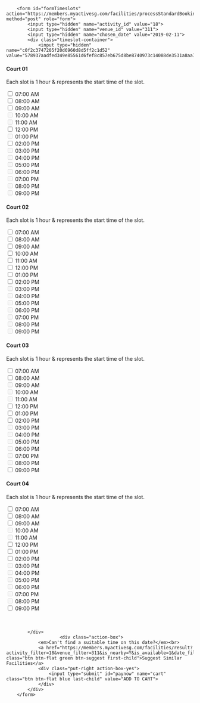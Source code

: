         <form id="formTimeslots" action="https://members.myactivesg.com/facilities/processStandardBooking/1050e7b92410c516eb91eb0879e03e0f" method="post" role="form">
            <input type="hidden" name="activity_id" value="18">
            <input type="hidden" name="venue_id" value="311">
            <input type="hidden" name="chosen_date" value="2019-02-11">
            <div class="timeslot-container">
                <input type="hidden" name="c0f2c3747205f20d6960d8d5ff2c1d52" value="578937aadfed349e85561d6fef8c857eb675d8be8740973c14088de3531a8aa7">
<div class="subvenue-slot">
            <h4 class="fac-court-name">Court 01</h4>
    <p>
        Each slot is 1 hour &amp; represents the start time of the slot.    </p>
    <div class="row timeslot-grid">
                        <div class="col-xs-4 col-sm-2 chkbox-grid">
                        <input type="checkbox" name="timeslots[]" id="115221" value="Court 01;319;115221;07:00:00;08:00:00">
            <label for="115221">07:00 AM</label>
                    </div>
                <div class="col-xs-4 col-sm-2 chkbox-grid">
                        <input type="checkbox" name="timeslots[]" id="115222" value="Court 01;319;115222;08:00:00;09:00:00">
            <label for="115222">08:00 AM</label>
                    </div>
                <div class="col-xs-4 col-sm-2 chkbox-grid">
                        <input type="checkbox" name="timeslots[]" id="115223" value="Court 01;319;115223;09:00:00;10:00:00">
            <label for="115223">09:00 AM</label>
                    </div>
                <div class="col-xs-4 col-sm-2 chkbox-grid">
                        <input type="checkbox" disabled>
            <label>10:00 AM</label>
                    </div>
                <div class="col-xs-4 col-sm-2 chkbox-grid">
                        <input type="checkbox" disabled>
            <label>11:00 AM</label>
                    </div>
                <div class="col-xs-4 col-sm-2 chkbox-grid">
                        <input type="checkbox" name="timeslots[]" id="115226" value="Court 01;319;115226;12:00:00;13:00:00">
            <label for="115226">12:00 PM</label>
                    </div>
                <div class="col-xs-4 col-sm-2 chkbox-grid">
                        <input type="checkbox" disabled>
            <label>01:00 PM</label>
                    </div>
                <div class="col-xs-4 col-sm-2 chkbox-grid">
                        <input type="checkbox" name="timeslots[]" id="115228" value="Court 01;319;115228;14:00:00;15:00:00">
            <label for="115228">02:00 PM</label>
                    </div>
                <div class="col-xs-4 col-sm-2 chkbox-grid">
                        <input type="checkbox" disabled>
            <label>03:00 PM</label>
                    </div>
                <div class="col-xs-4 col-sm-2 chkbox-grid">
                        <input type="checkbox" disabled>
            <label>04:00 PM</label>
                    </div>
                <div class="col-xs-4 col-sm-2 chkbox-grid">
                        <input type="checkbox" disabled>
            <label>05:00 PM</label>
                    </div>
                <div class="col-xs-4 col-sm-2 chkbox-grid">
                        <input type="checkbox" disabled>
            <label>06:00 PM</label>
                    </div>
                <div class="col-xs-4 col-sm-2 chkbox-grid">
                        <input type="checkbox" disabled>
            <label>07:00 PM</label>
                    </div>
                <div class="col-xs-4 col-sm-2 chkbox-grid">
                        <input type="checkbox" disabled>
            <label>08:00 PM</label>
                    </div>
                <div class="col-xs-4 col-sm-2 chkbox-grid">
                        <input type="checkbox" disabled>
            <label>09:00 PM</label>
                    </div>
            </div>
</div>
<div class="subvenue-slot">
            <h4 class="fac-court-name">Court 02</h4>
    <p>
        Each slot is 1 hour &amp; represents the start time of the slot.    </p>
    <div class="row timeslot-grid">
                        <div class="col-xs-4 col-sm-2 chkbox-grid">
                        <input type="checkbox" name="timeslots[]" id="115236" value="Court 02;320;115236;07:00:00;08:00:00">
            <label for="115236">07:00 AM</label>
                    </div>
                <div class="col-xs-4 col-sm-2 chkbox-grid">
                        <input type="checkbox" name="timeslots[]" id="115237" value="Court 02;320;115237;08:00:00;09:00:00">
            <label for="115237">08:00 AM</label>
                    </div>
                <div class="col-xs-4 col-sm-2 chkbox-grid">
                        <input type="checkbox" name="timeslots[]" id="115238" value="Court 02;320;115238;09:00:00;10:00:00">
            <label for="115238">09:00 AM</label>
                    </div>
                <div class="col-xs-4 col-sm-2 chkbox-grid">
                        <input type="checkbox" name="timeslots[]" id="115239" value="Court 02;320;115239;10:00:00;11:00:00">
            <label for="115239">10:00 AM</label>
                    </div>
                <div class="col-xs-4 col-sm-2 chkbox-grid">
                        <input type="checkbox" name="timeslots[]" id="115240" value="Court 02;320;115240;11:00:00;12:00:00">
            <label for="115240">11:00 AM</label>
                    </div>
                <div class="col-xs-4 col-sm-2 chkbox-grid">
                        <input type="checkbox" name="timeslots[]" id="115241" value="Court 02;320;115241;12:00:00;13:00:00">
            <label for="115241">12:00 PM</label>
                    </div>
                <div class="col-xs-4 col-sm-2 chkbox-grid">
                        <input type="checkbox" name="timeslots[]" id="115242" value="Court 02;320;115242;13:00:00;14:00:00">
            <label for="115242">01:00 PM</label>
                    </div>
                <div class="col-xs-4 col-sm-2 chkbox-grid">
                        <input type="checkbox" name="timeslots[]" id="115243" value="Court 02;320;115243;14:00:00;15:00:00">
            <label for="115243">02:00 PM</label>
                    </div>
                <div class="col-xs-4 col-sm-2 chkbox-grid">
                        <input type="checkbox" disabled>
            <label>03:00 PM</label>
                    </div>
                <div class="col-xs-4 col-sm-2 chkbox-grid">
                        <input type="checkbox" disabled>
            <label>04:00 PM</label>
                    </div>
                <div class="col-xs-4 col-sm-2 chkbox-grid">
                        <input type="checkbox" disabled>
            <label>05:00 PM</label>
                    </div>
                <div class="col-xs-4 col-sm-2 chkbox-grid">
                        <input type="checkbox" disabled>
            <label>06:00 PM</label>
                    </div>
                <div class="col-xs-4 col-sm-2 chkbox-grid">
                        <input type="checkbox" disabled>
            <label>07:00 PM</label>
                    </div>
                <div class="col-xs-4 col-sm-2 chkbox-grid">
                        <input type="checkbox" disabled>
            <label>08:00 PM</label>
                    </div>
                <div class="col-xs-4 col-sm-2 chkbox-grid">
                        <input type="checkbox" disabled>
            <label>09:00 PM</label>
                    </div>
            </div>
</div>
<div class="subvenue-slot">
            <h4 class="fac-court-name">Court 03</h4>
    <p>
        Each slot is 1 hour &amp; represents the start time of the slot.    </p>
    <div class="row timeslot-grid">
                        <div class="col-xs-4 col-sm-2 chkbox-grid">
                        <input type="checkbox" name="timeslots[]" id="115251" value="Court 03;321;115251;07:00:00;08:00:00">
            <label for="115251">07:00 AM</label>
                    </div>
                <div class="col-xs-4 col-sm-2 chkbox-grid">
                        <input type="checkbox" name="timeslots[]" id="115252" value="Court 03;321;115252;08:00:00;09:00:00">
            <label for="115252">08:00 AM</label>
                    </div>
                <div class="col-xs-4 col-sm-2 chkbox-grid">
                        <input type="checkbox" disabled>
            <label>09:00 AM</label>
                    </div>
                <div class="col-xs-4 col-sm-2 chkbox-grid">
                        <input type="checkbox" disabled>
            <label>10:00 AM</label>
                    </div>
                <div class="col-xs-4 col-sm-2 chkbox-grid">
                        <input type="checkbox" disabled>
            <label>11:00 AM</label>
                    </div>
                <div class="col-xs-4 col-sm-2 chkbox-grid">
                        <input type="checkbox" name="timeslots[]" id="115256" value="Court 03;321;115256;12:00:00;13:00:00">
            <label for="115256">12:00 PM</label>
                    </div>
                <div class="col-xs-4 col-sm-2 chkbox-grid">
                        <input type="checkbox" name="timeslots[]" id="115257" value="Court 03;321;115257;13:00:00;14:00:00">
            <label for="115257">01:00 PM</label>
                    </div>
                <div class="col-xs-4 col-sm-2 chkbox-grid">
                        <input type="checkbox" name="timeslots[]" id="115258" value="Court 03;321;115258;14:00:00;15:00:00">
            <label for="115258">02:00 PM</label>
                    </div>
                <div class="col-xs-4 col-sm-2 chkbox-grid">
                        <input type="checkbox" disabled>
            <label>03:00 PM</label>
                    </div>
                <div class="col-xs-4 col-sm-2 chkbox-grid">
                        <input type="checkbox" disabled>
            <label>04:00 PM</label>
                    </div>
                <div class="col-xs-4 col-sm-2 chkbox-grid">
                        <input type="checkbox" disabled>
            <label>05:00 PM</label>
                    </div>
                <div class="col-xs-4 col-sm-2 chkbox-grid">
                        <input type="checkbox" disabled>
            <label>06:00 PM</label>
                    </div>
                <div class="col-xs-4 col-sm-2 chkbox-grid">
                        <input type="checkbox" disabled>
            <label>07:00 PM</label>
                    </div>
                <div class="col-xs-4 col-sm-2 chkbox-grid">
                        <input type="checkbox" disabled>
            <label>08:00 PM</label>
                    </div>
                <div class="col-xs-4 col-sm-2 chkbox-grid">
                        <input type="checkbox" name="timeslots[]" id="115265" value="Court 03;321;115265;21:00:00;22:00:00">
            <label for="115265">09:00 PM</label>
                    </div>
            </div>
</div>
<div class="subvenue-slot">
            <h4 class="fac-court-name">Court 04</h4>
    <p>
        Each slot is 1 hour &amp; represents the start time of the slot.    </p>
    <div class="row timeslot-grid">
                        <div class="col-xs-4 col-sm-2 chkbox-grid">
                        <input type="checkbox" name="timeslots[]" id="115266" value="Court 04;322;115266;07:00:00;08:00:00">
            <label for="115266">07:00 AM</label>
                    </div>
                <div class="col-xs-4 col-sm-2 chkbox-grid">
                        <input type="checkbox" name="timeslots[]" id="115267" value="Court 04;322;115267;08:00:00;09:00:00">
            <label for="115267">08:00 AM</label>
                    </div>
                <div class="col-xs-4 col-sm-2 chkbox-grid">
                        <input type="checkbox" name="timeslots[]" id="115268" value="Court 04;322;115268;09:00:00;10:00:00">
            <label for="115268">09:00 AM</label>
                    </div>
                <div class="col-xs-4 col-sm-2 chkbox-grid">
                        <input type="checkbox" disabled>
            <label>10:00 AM</label>
                    </div>
                <div class="col-xs-4 col-sm-2 chkbox-grid">
                        <input type="checkbox" disabled>
            <label>11:00 AM</label>
                    </div>
                <div class="col-xs-4 col-sm-2 chkbox-grid">
                        <input type="checkbox" name="timeslots[]" id="115271" value="Court 04;322;115271;12:00:00;13:00:00">
            <label for="115271">12:00 PM</label>
                    </div>
                <div class="col-xs-4 col-sm-2 chkbox-grid">
                        <input type="checkbox" name="timeslots[]" id="115272" value="Court 04;322;115272;13:00:00;14:00:00">
            <label for="115272">01:00 PM</label>
                    </div>
                <div class="col-xs-4 col-sm-2 chkbox-grid">
                        <input type="checkbox" name="timeslots[]" id="115273" value="Court 04;322;115273;14:00:00;15:00:00">
            <label for="115273">02:00 PM</label>
                    </div>
                <div class="col-xs-4 col-sm-2 chkbox-grid">
                        <input type="checkbox" disabled>
            <label>03:00 PM</label>
                    </div>
                <div class="col-xs-4 col-sm-2 chkbox-grid">
                        <input type="checkbox" disabled>
            <label>04:00 PM</label>
                    </div>
                <div class="col-xs-4 col-sm-2 chkbox-grid">
                        <input type="checkbox" disabled>
            <label>05:00 PM</label>
                    </div>
                <div class="col-xs-4 col-sm-2 chkbox-grid">
                        <input type="checkbox" disabled>
            <label>06:00 PM</label>
                    </div>
                <div class="col-xs-4 col-sm-2 chkbox-grid">
                        <input type="checkbox" disabled>
            <label>07:00 PM</label>
                    </div>
                <div class="col-xs-4 col-sm-2 chkbox-grid">
                        <input type="checkbox" disabled>
            <label>08:00 PM</label>
                    </div>
                <div class="col-xs-4 col-sm-2 chkbox-grid">
                        <input type="checkbox" name="timeslots[]" id="115280" value="Court 04;322;115280;21:00:00;22:00:00">
            <label for="115280">09:00 PM</label>
                    </div>
            </div>
</div>
<br><br>
<section class="">
<!-- <p><em>Can't find a suitable time on this date?</em></p> -->
</section>

            </div>
                        <div class="action-box">
                <em>Can't find a suitable time on this date?</em><br>
                <a href="https://members.myactivesg.com/facilities/result?activity_filter=18&venue_filter=311&is_nearby=Y&is_available=1&date_filter=Mon%2C+11+Feb+2019" class="btn btn-flat green btn-suggest first-child">Suggest Similar Facilities</a>
                <div class="put-right action-box-yes">
                    <input type="submit" id="paynow" name="cart" class="btn btn-flat blue last-child" value="ADD TO CART">
                </div>
            </div>
        </form>